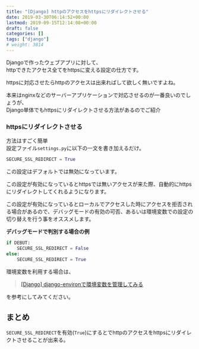 ```yaml
---
title: "[Django] httpのアクセスをhttpsにリダイレクトさせる"
date: 2019-03-30T06:14:52+00:00
lastmod: 2019-09-15T12:14:08+00:00
draft: false
categories: []
tags: ["django"]
# weight: 3814
---
```

Djangoで作ったウェブアプリに対して、  
httpできたアクセス全てをhttpsに変える設定の仕方です。  

httpsに対応させたらhttpのアクセスは出来ればして欲しく無いですよね。  

本来はnginxなどのサーバーアプリケーションで対応させるのが一番良いのでしょうが、  
Django単体でもhttpsにリダイレクトさせる方法があるのでご紹介  

### httpsにリダイレクトさせる  

方法はすごく簡単  
設定ファイル`settings.py`に以下の一文を書き加えるだけ。  
```py
SECURE_SSL_REDIRECT = True
```
この設定はデフォルトでは無効になっています。  

この設定が有効になっているとhttpsでは無いアクセスが来た際、自動的にhttpsにリダイレクトしてくれるようになります。  


この設定が有効になっているとローカルでアクセスした時にアクセスを拒否される場合があるので、デバッグモードの有効の可否、あるいは環境変数での設定の切り替えを行う事をオススメします。  

**デバッグモードで判別する場合の例**
```py
if DEBUT:
    SECURE_SSL_REDIRECT = False
else:
    SECURE_SSL_REDIRECT = True
```

環境変数を利用する場合は、  
> [[Django] django-environで環境変数を管理してみる](/articles/172/)  


を参考にしてみてください。  

## まとめ  
`SECURE_SSL_REDIRECT`を有効(`True`)にするとでhttpのアクセスをhttpsにリダイレクトさせることが出来る。
